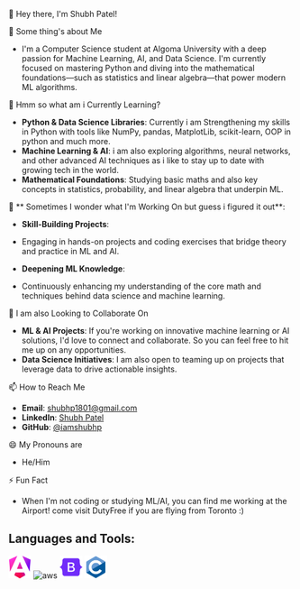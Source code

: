 👋 Hey there, I'm Shubh Patel!

👀 Some thing's about Me  
- I'm a Computer Science student at Algoma University with a deep passion for Machine Learning, AI, and Data Science. I'm currently focused on mastering Python and diving into the mathematical foundations—such as statistics and linear 
  algebra—that power modern ML algorithms.

🌱 Hmm so what am i Currently Learning?  
- **Python & Data Science Libraries**: Currently i am Strengthening my skills in Python with tools like NumPy, pandas, MatplotLib, scikit-learn, OOP in python and much more.  
- **Machine Learning & AI**: i am also exploring algorithms, neural networks, and other advanced AI techniques as i like to stay up to date with growing tech in the world.  
- **Mathematical Foundations**: Studying basic maths and also key concepts in statistics, probability, and linear algebra that underpin ML.

💼 ** Sometimes I wonder what I'm Working On but guess i figured it out**:   
- **Skill-Building Projects**:
- Engaging in hands-on projects and coding exercises that bridge theory and practice in ML and AI.  

- **Deepening ML Knowledge**:
- Continuously enhancing my understanding of the core math and techniques behind data science and machine learning.

🤝 I am also Looking to Collaborate On  
- **ML & AI Projects**: If you're working on innovative machine learning or AI solutions, I'd love to connect and collaborate. So you can feel free to hit me up on any opportunities.  
- **Data Science Initiatives**: I am also open to teaming up on projects that leverage data to drive actionable insights.

📫 How to Reach Me  
- **Email**: shubhp1801@gmail.com  
- **LinkedIn**: [Shubh Patel](https://www.linkedin.com/in/shubh-patel-4572872a4)  
- **GitHub**: [@iamshubhp](https://github.com/iamshubhp)

😄 My Pronouns are  
- He/Him

⚡ Fun Fact  
- When I'm not coding or studying ML/AI, you can find me working at the Airport! come visit DutyFree if you are flying from Toronto :)  

## Languages and Tools:

<p align="left">
  <img src="https://raw.githubusercontent.com/devicons/devicon/master/icons/angular/angular-original.svg" alt="angular" width="40" height="40"/>
  <img src="https://raw.githubusercontent.com/devicons/devicon/master/icons/aws/aws-original.svg" alt="aws" width="40" height="40"/>
  <img src="https://raw.githubusercontent.com/devicons/devicon/master/icons/bootstrap/bootstrap-plain.svg" alt="bootstrap" width="40" height="40"/>
  <img src="https://raw.githubusercontent.com/devicons/devicon/master/icons/c/c-original.svg" alt="c" width="40" height="40"/>
  <!-- Add more icons as needed -->
</p>


